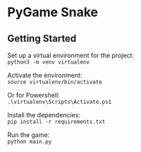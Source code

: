 # PyGame Snake

## Getting Started

Set up a virtual environment for the project:  
`python3 -m venv virtualenv`  

Activate the environment:  
`source virtualenv/bin/activate`  

Or for Powershell:  
`.\virtualenv\Scripts\Activate.ps1`  

Install the dependencies:  
`pip install -r requirements.txt`  

Run the game:  
`python main.py`  
